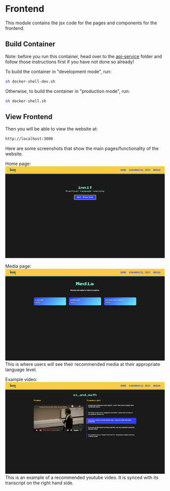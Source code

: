 # Frontend

This module contains the jsx code for the pages and components for the frontend.

## Build Container

Note: before you run this container, head over to the [api-service](../api-service/README.md) folder and follow those instructions first if you have not done so already!

To build the container in "development mode", run:

```bash
sh docker-shell-dev.sh
```

Otherwise, to build the container in "production mode", run:

```bash
sh docker-shell.sh
```

## View Frontend

Then you will be able to view the website at:

```bash
http://localhost:3000
```

Here are some screenshots that show the main pages/functionality of the website.

Home page:
![Screenshot of home page](./home_page.png)

Media page:
![Screenshot of media page](./media_page.png)
This is where users will see their recommended media at their appropriate language level.

Example video:
![Screenshot of ](./video_page.png)
This is an example of a recommended youtube video. It is synced with its transcript on the right hand side.

